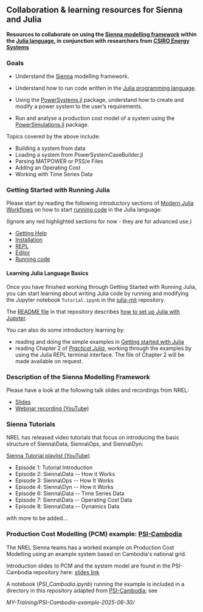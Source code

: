 ## Collaboration & learning resources for Sienna and Julia

**Resources to collaborate on using the [Sienna modelling framework](https://www2.nrel.gov/analysis/sienna) within the [Julia language](https://julialang.org/), in conjunction with researchers from [CSIRO Energy Systems](https://www.csiro.au/en/research/technology-space/energy)**

### Goals

- Understand the [Sienna](https://www2.nrel.gov/analysis/sienna) modelling framework.

- Understand how to run code written in the [Julia programming language](https://docs.julialang.org/en/v1/manual/getting-started/).

- Using the [PowerSystems.jl](https://nrel-sienna.github.io/PowerSystems.jl/stable/) package, understand how to create and modify a power system to the user’s requirements.

- Run and analyse a production cost model of a system using the [PowerSimulations.jl](https://nrel-sienna.github.io/PowerSimulations.jl/stable/) package.
 
Topics covered by the above include:
- Building a system from data
- Loading a system from PowerSystemCaseBuilder.jl
- Parsing MATPOWER or PSS/e Files
- Adding an Operating Cost
- Working with Time Series Data

### Getting Started with Running Julia

Please start by reading the following introductory sections of [Modern Julia Workflows](https://modernjuliaworkflows.org/) on how to start [running code](https://modernjuliaworkflows.org/writing/) in the Julia language:

(Ignore any red highlighted sections for now - they are for advanced use.)

- [Getting Help](https://modernjuliaworkflows.org/writing/#getting_help)
- [Installation](https://modernjuliaworkflows.org/writing/#installation)
- [REPL](https://modernjuliaworkflows.org/writing/#repl)
- [Editor](https://modernjuliaworkflows.org/writing/#editor)
- [Running code](https://modernjuliaworkflows.org/writing/#running_code)

#### Learning Julia Language Basics

Once you have finished working through Getting Started with Running Julia, you can start learning about writing Julia code by running and modifying the Jupyter notebook `Tutorial.ipynb` in the [julia-mit](https://github.com/mitmath/julia-mit) repository.

The [README file](https://github.com/mitmath/julia-mit/blob/master/README.md) in that repository describes [how to set up Julia with Jupyter](https://github.com/mitmath/julia-mit/blob/master/README.md#installing-julia-and-ijulia-on-your-own-computer).

You can also do some introductory learning by:
- reading and doing the simple examples in [Getting started with Julia](https://jump.dev/JuMP.jl/stable/tutorials/getting_started/getting_started_with_julia/)
- reading Chapter 2 of [_Practical Julia_](https://nostarch.com/practical-julia), working through the examples by using the Julia REPL terminal interface. The file of Chapter 2 will be made available on request.

### Description of the Sienna Modelling Framework 

Please have a look at the following talk slides and recordings from NREL:
- [Slides](https://www.nrel.gov/docs/fy24osti/90227.pdf)
- [Webinar recording (YouTube)](https://www.youtube.com/watch?v=2eUEnjc7wxM)

### Sienna Tutorials

NREL has released video tutorials that focus on introducing the basic structure of Sienna\Data, Sienna\Ops, and Sienna\Dyn:

[Sienna Tutorial playlist (YouTube)](https://www.youtube.com/playlist?list=PLxNyxpdXOTcMHyT5ZyXxzvbER06wvMW6e)
- Episode 1: Tutorial Introduction
- Episode 2: Sienna\Data -- How it Works
- Episode 3: Sienna\Ops -- How It Works
- Episode 4: Sienna\Dyn -- How it Works
- Episode 6: Sienna\Data -- Time Series Data
- Episode 7: Sienna\Data -- Operating Cost Data
- Episode 8: Sienna\Data -- Dynamics Data

with more to be added...

### Production Cost Modelling (PCM) example: [PSI-Cambodia](https://github.com/NREL-Sienna/PSI-Cambodia)

The NREL Sienna teams has a worked example on Production Cost Modelling using an example system based on Cambodia's national grid.

Introduction slides to PCM and the system model are found in the PSI-Cambodia repository here: [slides link](https://github.com/NREL-Sienna/PSI-Cambodia/blob/b4597d902b612c81ee5550bbe4424d696c0fa335/Presentations/Aug_2020_USAID-OpenSource-Webinar.pdf)

A notebook (_PSI_Cambodia.ipynb_) running the example is included in a directory in this repository adapted from [PSI-Cambodia](https://github.com/NREL-Sienna/PSI-Cambodia); see 

_MY-Training/PSI-Cambodia-example-2025-06-30/_
 
